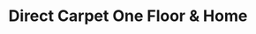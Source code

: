 ---
title: "Direct Carpet One Floor & Home"
url: /mesa/direct-carpet-one-floor-und-home/
shop: Teppiche
---
